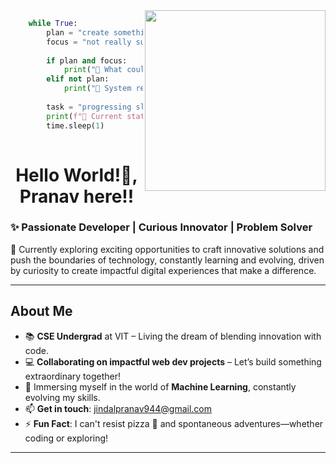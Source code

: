 
<div align="center">
  <img align='right' src="https://images.squarespace-cdn.com/content/v1/5769fc401b631bab1addb2ab/1541580611624-TE64QGKRJG8SWAIUS7NS/ke17ZwdGBToddI8pDm48kPoswlzjSVMM-SxOp7CV59BZw-zPPgdn4jUwVcJE1ZvWQUxwkmyExglNqGp0IvTJZamWLI2zvYWH8K3-s_4yszcp2ryTI0HqTOaaUohrI8PI6FXy8c9PWtBlqAVlUS5izpdcIXDZqDYvprRqZ29Pw0o/coding-freak.gif" width="289" height="289">
</div>

```python
    while True:
        plan = "create something unexpected"
        focus = "not really sure yet"
        
        if plan and focus:
            print("🎉 What could possibly go wrong?")
        elif not plan:
            print("🔄 System reset... Let’s try again!")
        
        task = "progressing slowly, but steadily"
        print(f"🚀 Current status: {task}")
        time.sleep(1)
    
````

<h1 align="center">Hello World!👋, Pranav here!!</h1>

### **✨ Passionate Developer | Curious Innovator | Problem Solver**

🚀 Currently exploring exciting opportunities to craft innovative solutions and push the boundaries of technology, constantly learning and evolving, driven by curiosity to create impactful digital experiences that make a difference.

---

## About Me

- 📚 **CSE Undergrad** at VIT – Living the dream of blending innovation with code.  
- 💻 **Collaborating on impactful web dev projects** – Let’s build something extraordinary together!  
- 🌱 Immersing myself in the world of **Machine Learning**, constantly evolving my skills.  
- 📫 **Get in touch**: [jindalpranav944@gmail.com](mailto:jindalpranav944@gmail.com)
- ⚡ **Fun Fact**: I can't resist pizza 🍕 and spontaneous adventures—whether coding or exploring!

---

